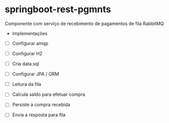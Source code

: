 # springboot-rest-pgmnts
Componente com serviço de recebimento de pagamentos de fila RabbitMQ

* Implementações
-[ ] Configurar amqp
-[ ] Configurar H2
-[ ] Cria data.sql
-[ ] Configurar JPA / ORM
-[ ] Leitura da fila
-[ ] Calcula saldo para efetuar compra
-[ ] Persiste a compra recebida
-[ ] Envia a resposta para fila
 

